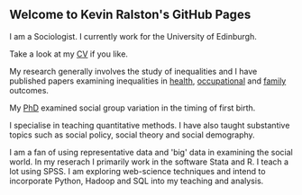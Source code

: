 ## Welcome to Kevin Ralston's GitHub Pages

I am a Sociologist. I currently work for the University of Edinburgh.

Take a look at my [CV](https://github.com/kevralston/kevralston.github.io/blob/master/C.V.2017.v2.docx) if you like.

My research generally involves the study of inequalities and I have published papers examining inequalities in [health](http://eprints.gla.ac.uk/105349/1/105349.pdf), [occupational](http://www.tandfonline.com/doi/full/10.1080/21582041.2016.1194452) and [family](https://dspace.stir.ac.uk/bitstream/1893/25286/1/Ralston_Gayle_Lambert_SRO_2016.pdf) outcomes. 

My [PhD](https://dspace.stir.ac.uk/bitstream/1893/9815/1/Childbearing_and_First_Birth_in_Scotland_16may12_v.1.4.pdf) examined social group variation in the timing of first birth. 

I specialise in teaching quantitative methods. I have also taught substantive topics such as social policy, social theory and social demography. 

I am a fan of using representative data and 'big' data in examining the social world. In my reserach I primarily work in the software Stata and R. I teach a lot using SPSS. I am exploring web-science techniques and intend to incorporate Python, Hadoop and SQL into my teaching and analysis.

